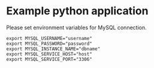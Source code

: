 # Example python application

Please set environment variables for MySQL connection. 

```
export MYSQL_USERNAME="username"
export MYSQL_PASSWORD="password"
export MYSQL_INSTANCE_NAME="dbname"
export MYSQL_SERVICE_HOST="host"
export MYSQL_SERVICE_PORT="3306"
```